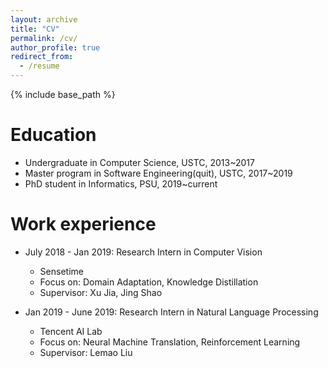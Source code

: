 ```yaml
---
layout: archive
title: "CV"
permalink: /cv/
author_profile: true
redirect_from:
  - /resume
---
```


{% include base_path %}

Education
======
* Undergraduate in Computer Science, USTC, 2013~2017
* Master program in Software Engineering(quit), USTC, 2017~2019
* PhD student in Informatics, PSU, 2019~current

Work experience
======
* July 2018 - Jan 2019: Research Intern in Computer Vision
  * Sensetime
  * Focus on: Domain Adaptation, Knowledge Distillation
  * Supervisor: Xu Jia, Jing Shao

* Jan 2019 - June 2019: Research Intern in Natural Language Processing
  * Tencent AI Lab
  * Focus on: Neural Machine Translation, Reinforcement Learning
  * Supervisor: Lemao Liu

